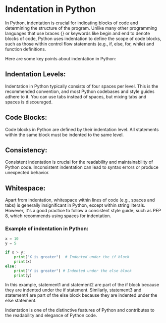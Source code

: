 # Indentation in Python

In Python, indentation is crucial for indicating blocks of code and determining the structure of the program. Unlike many other programming languages that use braces {} or keywords like begin and end to denote blocks of code, Python uses indentation to define the scope of code blocks, such as those within control flow statements (e.g., if, else, for, while) and function definitions.

Here are some key points about indentation in Python:

## Indentation Levels: 
Indentation in Python typically consists of four spaces per level. This is the recommended convention, and most Python codebases and style guides adhere to it. You can use tabs instead of spaces, but mixing tabs and spaces is discouraged.

## Code Blocks: 
Code blocks in Python are defined by their indentation level. All statements within the same block must be indented to the same level.

## Consistency: 
Consistent indentation is crucial for the readability and maintainability of Python code. Inconsistent indentation can lead to syntax errors or produce unexpected behavior.

## Whitespace: 
Apart from indentation, whitespace within lines of code (e.g., spaces and tabs) is generally insignificant in Python, except within string literals. However, it's a good practice to follow a consistent style guide, such as PEP 8, which recommends using spaces for indentation.

### Example of indentation in Python:

```python
x = 10
y = 5

if x > y:
    print("X is greater")  # Indented under the if block
    print(x)
else:
    print("Y is greater") # Indented under the else block
    print(y)
```

In this example, statement1 and statement2 are part of the if block because they are indented under the if statement. Similarly, statement3 and statement4 are part of the else block because they are indented under the else statement.

Indentation is one of the distinctive features of Python and contributes to the readability and elegance of Python code.